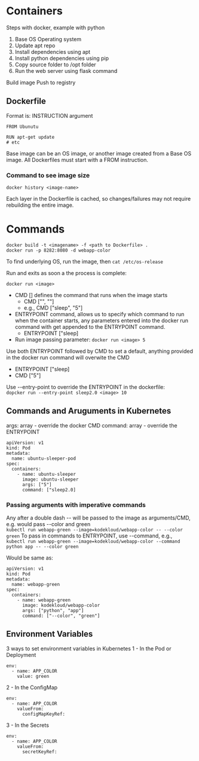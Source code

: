 # Containers

Steps with docker, example with python

1. Base OS Operating system
2. Update apt repo
3. Install dependencies using apt
4. Install python dependencies using pip
5. Copy source folder to /opt folder
6. Run the web server using flask command

Build image
Push to registry

## Dockerfile
Format is: INSTRUCTION argument
```
FROM Ubunutu

RUN apt-get update
# etc
```

Base image can be an OS image, or another image created from a Base OS image.
All Dockerfiles must start with a FROM instruction.

### Command to see image size
`docker history <image-name>`  

Each layer in the Dockerfile is cached, so changes/failures may not require rebuilding the entire image.

# Commands
```
docker build -t <imagename> -f <path to Dockerfile> .
docker run -p 8282:8080 -d webapp-color
```
To find underlying OS, run the image, then `cat /etc/os-release`  

Run and exits as soon a the process is complete:  

`docker run <image>`   

- CMD [] defines the command that runs when the image starts
  - CMD ["<command>", "<parameter>"]
  - e.g., CMD ["sleep", "5"]
- ENTRYPOINT command, allows us to specify which command to run when the container starts, any parameters entered into the docker run command with get appended to the ENTRYPOINT command.
  - ENTRYPOINT ["sleep]
- Run image passing parameter: `docker run <image> 5`  

Use both ENTRYPOINT followed by CMD to set a default, anything provided in the docker run command will overwite the CMD
- ENTRYPOINT ["sleep]
- CMD ["5"]

Use --entry-point to override the ENTRYPOINT in the dockerfile:  
`dopcker run --entry-point sleep2.0 <image> 10`  

## Commands and Aruguments in Kubernetes
args: array - override the docker CMD
command: array - override the ENTRYPOINT

```
apiVersion: v1
kind: Pod
metadata:
  name: ubuntu-sleeper-pod
spec:
  containers:
    - name: ubuntu-sleeper
      image: ubuntu-sleeper
      args: ["5"]
      command: ["sleep2.0]
```

### Passing arguments with imperative commands
Any after a double dash -- will be passed to the image as arguments/CMD, e.g. would pass --color and green  
`kubectl run webapp-green --image=kodekloud/webapp-color -- --color green`
To pass in commands to ENTRYPOINT, use --command, e.g.,  
`kubectl run webapp-green --image=kodekloud/webapp-color --command python app -- --color green`

Would be same as:
```
apiVersion: v1
kind: Pod
metadata:
  name: webapp-green
spec:
  containers:
    - name: webapp-green
      image: kodekloud/webapp-color
      args: ["python", "app"]
      command: ["--color", "green"]
```


## Environment Variables
3 ways to set environment variables in Kubernetes
1 - In the Pod or Deployment
```
env:
  - name: APP_COLOR
    value: green
```

2 - In the ConfigMap
```
env:
  - name: APP_COLOR
    valueFrom: 
      configMapKeyRef:
```

3 - In the Secrets
```
env:
  - name: APP_COLOR
    valueFrom: 
      secretKeyRef:
```
